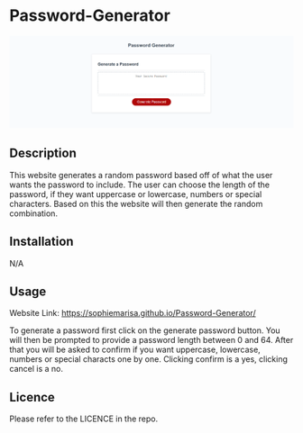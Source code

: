 # Password-Generator

![Screenshot of website](./assets/Screenshot%202023-01-09%20201049.png)

## Description

This website generates a random password based off of what the user wants the password to include. The user can choose the length of the password, if they want uppercase or lowercase, numbers or special characters. Based on this the website will then generate the random combination. 

## Installation 

N/A

## Usage

Website Link: https://sophiemarisa.github.io/Password-Generator/

To generate a password first click on the generate password button. You will then be prompted to provide a password length between 0 and 64. After that you will be asked to confirm if you want uppercase, lowercase, numbers or special characts one by one. Clicking confirm is a yes, clicking cancel is a no. 

## Licence 

Please refer to the LICENCE in the repo. 